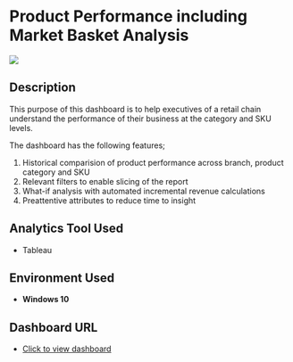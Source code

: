 # Product Performance including Market Basket Analysis

![](https://i.imgur.com/fs1tkvk.png)

<h2>Description</h2>

This purpose of this dashboard is to help executives of a retail chain understand the performance of their business at the category and SKU levels. 

The dashboard has the following features;
1. Historical comparision of product performance across branch, product category and SKU
2. Relevant filters to enable slicing of the report
3. What-if analysis with automated incremental revenue calculations
4. Preattentive attributes to reduce time to insight

<h2>Analytics Tool Used</h2>

- Tableau

<h2>Environment Used </h2>

- <b>Windows 10</b>

<h2>Dashboard URL </h2>

- [Click to view dashboard](https://public.tableau.com/views/retailshop/Story1?:language=en-US&:display_count=n&:origin=viz_share_link)
